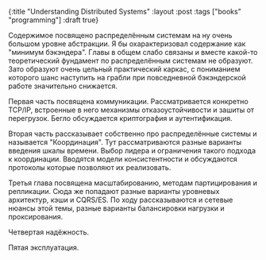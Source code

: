 {:title "Understanding Distributed Systems"
 :layout :post
 :tags  ["books" "programming"]
 :draft true}

Содержимое посвящено распределённым системам на ну очень большом уровне абстракции. Я бы охарактеризовал содержание как "минимум бэкэндера". Главы в общем слабо связаны и вместе какой-то теоретический фундамент по распределённым системам не образуют. Зато образуют очень цельный практический каркас, с пониманием которого шанс наступить на грабли при повседневной бэкэндерской работе значительно снижается.

Первая часть посвящена коммуникации. Рассматривается конкретно TCP/IP, встроенные в него механизмы отказоустойчивости и зашиты от перегрузок. Бегло обсуждается криптография и аутентификация.

Вторая часть рассказывает собственно про распределённые системы и называется "Координация". Тут рассматриваются разные варианты введения шкалы времени. Выбор лидера и ограничения такого подхода к координации. Вводятся модели консистентности и обсуждаются протоколы которые позволяют их реализовать.

Третья глава посвящена масштабированию, методам партицирования и репликации. Сюда же попадают разные варианты уровневых архитектур, кэши и CQRS/ES. По ходу рассказываются и сетевые нюансы этой темы, разные варианты балансировки нагрузки и проксирования.

Четвертая надёжность.

Пятая эксплуатация.